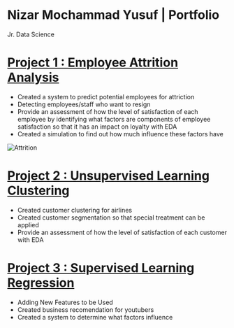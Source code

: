 # Nizar Mochammad Yusuf | Portfolio
Jr. Data Science

# [Project 1 : Employee Attrition Analysis](https://github.com/yusufnzrd/Project1)
- Created a system to predict potential employees for attriction
- Detecting employees/staff who want to resign
- Provide an assessment of how the level of satisfaction of each employee by identifying what factors are components of employee satisfaction so that it has an impact on loyalty with EDA
- Created a simulation to find out how much influence these factors have

![Attrition](https://github.com/yusufnzrd/Main/blob/8d21363cf837bb0316dcfc93eb49a7ae06bb3c64/images/attrition.jpg)


# [Project 2 : Unsupervised Learning Clustering](https://github.com/yusufnzrd/UnsupervisedLearning)
- Created customer clustering for airlines
- Created customer segmentation so that special treatment can be applied
- Provide an assessment of how the level of satisfaction of each customer with EDA


# [Project 3 : Supervised Learning Regression](https://github.com/yusufnzrd/Regression)
- Adding New Features to be Used
- Created business recomendation for youtubers
- Created a system to determine what factors influence

